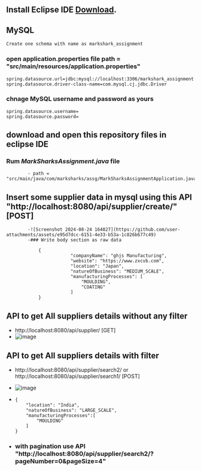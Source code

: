## Install Eclipse IDE [Download](https://spring.io/tools).

## MySQL 
```
Create one schema with name as markshark_assignment
```
### open application.properties file path = "src/main/resources/application.properties"
```
spring.datasource.url=jdbc:mysql://localhost:3306/markshark_assignment
spring.datasource.driver-class-name=com.mysql.cj.jdbc.Driver
```
### chnage MySQL username and password as yours
```
spring.datasource.username=
spring.datasource.password=
```

## download and open this repository files in eclipse IDE

### Rum *MarkSharksAssignment.java* file 
            - path = "src/main/java/com/marksharks/assg/MarkSharksAssignmentApplication.java"

## Insert some supplier data in mysql using this API "http://localhost:8080/api/supplier/create/" [POST]
            -![Screenshot 2024-08-24 164827](https://github.com/user-attachments/assets/e95d7dcc-6151-4e33-b53a-1c826b677c49)
            -### Write body section as raw data
```
            {
                        "companyName": "ghjs Manufacturing",
                        "website": "https://www.zxcvb.com",
                        "location": "Japan",
                        "natureOfBusiness": "MEDIUM_SCALE",
                        "manufacturingProcesses": [
                            "MOULDING",
                            "COATING"
                        ]
            }
```

## API to get All suppliers details without any filter 
  - http://localhost:8080/api/supplier/   [GET]
  - ![image](https://github.com/user-attachments/assets/4a29c90e-d601-43bc-b8fd-9c14bc179698)

## API to get All suppliers details with filter 

  - http://localhost:8080/api/supplier/search2/ or http://localhost:8080/api/supplier/search1/             [POST]
  - ![image](https://github.com/user-attachments/assets/dec2ad4b-24f1-479f-b514-1ffc1f078008)

  - ```
    {
        "location": "India",
        "natureOfBusiness": "LARGE_SCALE",
        "manufacturingProcesses":[
            "MOULDING"
        ]
    }
    ```
  - ### with pagination use API "http://localhost:8080/api/supplier/search2/?pageNumber=0&pageSize=4"
